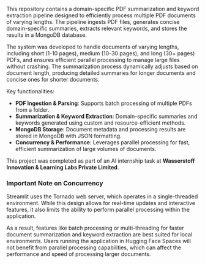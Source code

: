 This repository contains a domain-specific PDF summarization and keyword extraction pipeline designed to efficiently process multiple PDF documents of varying lengths. The pipeline ingests PDF files, generates concise domain-specific summaries, extracts relevant keywords, and stores the results in a MongoDB database. 

The system was developed to handle documents of varying lengths, including short (1-10 pages), medium (10-30 pages), and long (30+ pages) PDFs, and ensures efficient parallel processing to manage large files without crashing. The summarization process dynamically adjusts based on document length, producing detailed summaries for longer documents and concise ones for shorter documents.

Key functionalities:
- **PDF Ingestion & Parsing**: Supports batch processing of multiple PDFs from a folder.
- **Summarization & Keyword Extraction**: Domain-specific summaries and keywords generated using custom and resource-efficient methods.
- **MongoDB Storage**: Document metadata and processing results are stored in MongoDB with JSON formatting.
- **Concurrency & Performance**: Leverages parallel processing for fast, efficient summarization of large volumes of documents.
  
This project was completed as part of an AI internship task at **Wasserstoff Innovation & Learning Labs Private Limited**.

### Important Note on Concurrency

Streamlit uses the Tornado web server, which operates in a single-threaded environment. While this design allows for real-time updates and interactive features, it also limits the ability to perform parallel processing within the application. 

As a result, features like batch processing or multi-threading for faster document summarization and keyword extraction are best suited for local environments. Users running the application in Hugging Face Spaces will not benefit from parallel processing capabilities, which can affect the performance and speed of processing larger documents.
